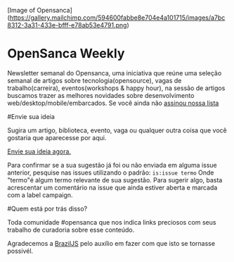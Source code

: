 [Image of Opensanca] (https://gallery.mailchimp.com/594600fabbe8e704e4a101715/images/a7bc8312-3a31-433e-bfff-e78ab53e4791.png)
# OpenSanca Weekly

Newsletter semanal do Opensanca, uma iniciativa que reúne uma seleção semanal de artigos sobre tecnologia(opensource), vagas de trabalho(carreira), eventos(workshops & happy hour), na sessão de artigos buscamos trazer as melhores novidades sobre desenvolvimento web/desktop/mobile/embarcados. Se você ainda não [assinou nossa lista](http://eepurl.com/bNoyIX)

#Envie sua ideia

Sugira um artigo, biblioteca, evento, vaga ou qualquer outra coisa que você gostaria que aparecesse por aqui. 

[Envie sua ideia agora.](https://github.com/opensanca/weekly/issues)

Para confirmar se a sua sugestão já foi ou não enviada em alguma issue anterior, pesquise nas issues utilizando o padrão:
 `is:issue termo`
 Onde "termo"é algum termo relevante de sua sugestão.
Para sugerir algo, basta acrescentar um comentário na issue que ainda estiver aberta e marcada com a label campaign.

#Quem está por trás disso?

Toda comunidade #opensanca que nos indica links preciosos com seus trabalho de curadoria sobre esse conteúdo.

Agradecemos a [BrazilJS](https://github.com/braziljs/weekly) pelo auxílio em fazer com que isto se tornasse possivél.

